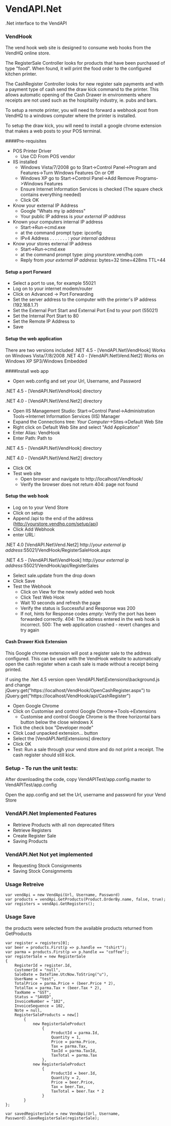 VendAPI.Net
===========

.Net interface to the VendAPI

### VendHook

The vend hook web site is designed to consume web hooks from the VendHQ online store.

The RegisterSale Controller looks for products that have been purchased of type "food".  When found, it will print the food order to the configured kitchen printer.

The CashRegister Controller looks for new register sale payments and with a payment type of cash send the draw kick command to the printer.  This allows automatic opening of the Cash Drawer in environments where receipts are not used such as the hospitality industry, ie. pubs and bars.

To setup a remote printer, you will need to forward a webhook post from VendHQ to a windows computer where the printer is installed.

To setup the draw kick, you will need to install a google chrome extension that makes a web posts to your POS terminal.

####Pre-requisites
* POS Printer Driver
	+ Use CD From POS vendor
* IIS installed
	+ Windows Vista/7/2008 go to Start->Control Panel->Program and Features->Turn Windows Features On or Off
	+ Windows XP go to Start->Control Panel->Add Remove Programs->Windows Features
	+ Ensure Internet Information Services is checked (The square check contains everything needed)
	+ Click OK
* Know your external IP Address
	+ Google "Whats my ip address"
	+ Your public IP address is *your external IP address*
* Known your computers internal IP address
	+ Start->Run->cmd.exe
	+ at the command prompt type: ipconfig
	+ IPv4 Address .  .  .  .  .  .  . : *your internal address*
* Know your stores external IP address
	+ Start->Run->cmd.exe
	+ at the command prompt type: ping *yourstore*.vendhq.com
	+ Reply from *your external IP address*: bytes=32 time=428ms TTL=44

#### Setup a port Forward
* Select a port to use, for example 55021
* Log on to your internet modem/router
* Click on Advanced -> Port Forwarding
* Set the server address to the computer with the printer's IP address (192.168.1.7)
* Set the External Port Start and External Port End to your port (55021)
* Set the Internal Port Start to 80
* Set the Remote IP Address to 
* Save 

#### Setup the web application

There are two versions included 
.NET 4.5 - [VendAPI.Net\VendHook] Works on Windows Vista/7/8/2008
.NET 4.0 - [VendAPI.Net\Vend.Net2] Works on Windows XP SP3/Windows Embedded


####Install web app

* Open web.config and set your Url, Username, and Password

.NET 4.5 - [VendAPI.Net\VendHook] directory

.NET 4.0 - [VendAPI.Net\Vend.Net2] directory

* Open IIS Management Studio: Start->Control Panel->Administration Tools->Internet Information Services (IIS) Manager
* Expand the Connections tree: *Your Computer*->Sites->Default Web Site
* Right click on Default Web Site and select "Add Application"
* Enter Alias: VendHook
* Enter Path: Path to 

.NET 4.5 - [VendAPI.Net\VendHook] directory

.NET 4.0 - [VendAPI.Net\Vend.Net2] directory

* Click OK
* Test web site
	+ Open browser and navigate to http://localhost/VendHook/
	+ Verify the browser does not return 404: page not found

#### Setup the web hook
* Log on to your Vend Store
* Click on setup
* Append /api to the end of the address (http://yourstore.vendhq.com/setup/api)
* Click Add Webhook
* enter URL:

.NET 4.0 [VendAPI.Net\Vend.Net2]  http://*your external ip address*:55021/VendHook/RegisterSaleHook.aspx

.NET 4.5 - [VendAPI.Net\VendHook] http://*your external ip address*:55021/VendHook/api/RegisterSales

* Select sale.update from the drop down
* Click Save
* Test the Webhook
	+ Click on View for the newly added web hook
	+ Click Test Web Hook
	+ Wait 10 seconds and refresh the page
	+ Verify the status is Successful and Response was 200
	+ If not, hints for Response codes
		*empty*: Verify the port has been forwarded correctly.
		404: The address entered in the web hook is incorrect.
		500: The web application crashed - revert changes and try again

#### Cash Drawer Kick Extension

This Google chrome extension will post a register sale to the address configured.  This can be used with the VendHook website to automatically open the cash register when a cash sale is made without a receipt being printed.

if using the .Net 4.5 version open VendAPI.Net\Extensions\background.js and change jQuery.get("https://localhost/VendHook/OpenCashRegister.aspx") to jQuery.get("https://localhost/VendHook/api/CashRegister")

* Open Google Chrome
* Click on Customise and control Google Chrome->Tools->Extensions
	+ Customise and control Google Chrome is the three horizontal bars button below the close windows X
* Tick the check box "Developer mode"
* Click Load unpacked extension... button
* Select the [VendAPI.Net\Extensions] directory
* Click OK
* Test: Run a sale through your vend store and do not print a receipt.  The cash register should still kick.

### Setup - To run the unit tests:

After downloading the code, copy VendAPITest/app.config.master to VendAPITest/app.config

Open the app.config and set the Url, username and password for your Vend Store

### VendAPI.Net Implemented Features
* Retrieve Products with all non deprecated filters
* Retrieve Registers
* Create Register Sale
* Saving Products

### VendAPI.Net Not yet implemented
* Requesting Stock Consignments
* Saving Stock Consignments

### Usage Retreive

	var vendApi = new VendApi(Url, Username, Password)
	var products = vendApi.GetProducts(Product.OrderBy.name, false, true);
	var registers = vendApi.GetRegisters();


### Usage Save
the products were selected from the available products returned from GetProducts

	var register = registers[0];
	var beer = products.First(p => p.handle == "tshirt");
	var parma = products.First(p => p.handle == "coffee");
	var registerSale = new RegisterSale
	{
		RegisterId = register.Id,
		CustomerId = "null",
		SaleDate = DateTime.UtcNow.ToString("u"),
		UserName = "test",
		TotalPrice = parma.Price + (beer.Price * 2),
		TotalTax = parma.Tax + (beer.Tax * 2),
		TaxName = "GST",
		Status = "SAVED",
		InvoiceNumber = "102",
		InvoiceSequence = 102,
		Note = null,
		RegisterSaleProducts = new[]
			{
				new RegisterSaleProduct
					{
						ProductId = parma.Id,
						Quantity = 1,
						Price = parma.Price,
						Tax = parma.Tax,
						TaxId = parma.TaxId,
						TaxTotal = parma.Tax
					},
				new RegisterSaleProduct
					{
						ProductId = beer.Id,
						Quantity = 2,
						Price = beer.Price,
						Tax = beer.Tax,
						TaxTotal = beer.Tax * 2
					}
			}
	};

	var savedRegisterSale = new VendApi(Url, Username, Password).SaveRegisterSale(registerSale);
